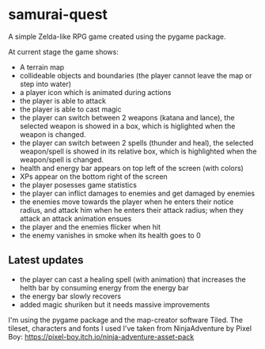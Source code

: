 # samurai-quest
A simple Zelda-like RPG game created using the pygame package.

At current stage the game shows:
- A terrain map
- collideable objects and boundaries (the player cannot leave the map or step into water)
- a player icon which is animated during actions
- the player is able to attack
- the player is able to cast magic
- the player can switch between 2 weapons (katana and lance), the selected weapon is showed in a box, which is higlighted when the weapon is changed.
- the player can switch between 2 spells (thunder and heal), the selected weapon/spell is showed in its relative box, which is highlighted when the weapon/spell is changed.
- health and energy bar appears on top left of the screen (with colors)
- XPs appear on the bottom right of the screen
- the player posesses game statistics
- the player can inflict damages to enemies and get damaged by enemies
- the enemies move towards the player when he enters their notice radius, and attack him when he enters their attack radius; when they attack an attack animation ensues
- the player and the enemies flicker when hit
- the enemy vanishes in smoke when its health goes to 0

## Latest updates
- the player can cast a healing spell (with animation) that increases the helth bar by consuming energy from the energy bar
- the energy bar slowly recovers
- added magic shuriken but it needs massive improvements

I'm using the pygame package and the map-creator software Tiled. The tileset, characters and fonts I used I've taken from NinjaAdventure by Pixel Boy: https://pixel-boy.itch.io/ninja-adventure-asset-pack
